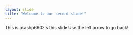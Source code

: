 ```yaml
---
layout: slide
title: "Welcome to our second slide!"
---
```

This is akashp6603's this slide
Use the left arrow to go back!
